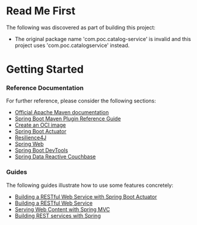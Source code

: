 # Read Me First
The following was discovered as part of building this project:

* The original package name 'com.poc.catalog-service' is invalid and this project uses 'com.poc.catalogservice' instead.

# Getting Started

### Reference Documentation
For further reference, please consider the following sections:

* [Official Apache Maven documentation](https://maven.apache.org/guides/index.html)
* [Spring Boot Maven Plugin Reference Guide](https://docs.spring.io/spring-boot/docs/2.6.7/maven-plugin/reference/html/)
* [Create an OCI image](https://docs.spring.io/spring-boot/docs/2.6.7/maven-plugin/reference/html/#build-image)
* [Spring Boot Actuator](https://docs.spring.io/spring-boot/docs/2.6.7/reference/htmlsingle/#production-ready)
* [Resilience4J](https://docs.spring.io/spring-cloud-circuitbreaker/docs/current/reference/html/#configuring-resilience4j-circuit-breakers)
* [Spring Web](https://docs.spring.io/spring-boot/docs/2.6.7/reference/htmlsingle/#boot-features-developing-web-applications)
* [Spring Boot DevTools](https://docs.spring.io/spring-boot/docs/2.6.7/reference/htmlsingle/#using-boot-devtools)
* [Spring Data Reactive Couchbase](https://docs.spring.io/spring-boot/docs/2.6.7/reference/htmlsingle/#boot-features-couchbase)

### Guides
The following guides illustrate how to use some features concretely:

* [Building a RESTful Web Service with Spring Boot Actuator](https://spring.io/guides/gs/actuator-service/)
* [Building a RESTful Web Service](https://spring.io/guides/gs/rest-service/)
* [Serving Web Content with Spring MVC](https://spring.io/guides/gs/serving-web-content/)
* [Building REST services with Spring](https://spring.io/guides/tutorials/bookmarks/)

